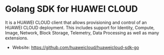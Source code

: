 Golang SDK for HUAWEI CLOUD
===========

It is a HUAWEI CLOUD client that allows provisioning and control of an HUAWEI CLOUD deployment. This includes support for Identity, Compute, Image, Network, Block Storage, Telemetry, Data Processing as well as many extensions.

* Website: https://github.com/huaweicloud/huaweicloud-sdk-go


